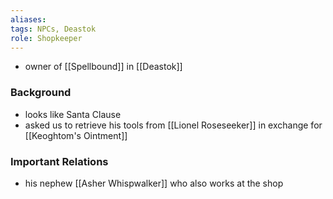 ```yaml
---
aliases: 
tags: NPCs, Deastok
role: Shopkeeper
---
```


-  owner of [[Spellbound]] in [[Deastok]]

### Background
-  looks like Santa Clause
- asked us to retrieve his tools from [[Lionel Roseseeker]] in exchange for [[Keoghtom's Ointment]] 

### Important Relations
-  his nephew [[Asher Whispwalker]] who also works at the shop